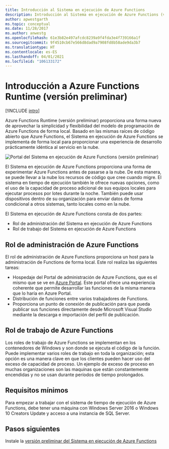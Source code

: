 ```yaml
---
title: Introducción al Sistema en ejecución de Azure Functions
description: Introducción al Sistema en ejecución de Azure Functions (versión preliminar)
author: apwestgarth
ms.topic: conceptual
ms.date: 11/28/2017
ms.author: anwestg
ms.openlocfilehash: 61e3b82e497afcdc8239a9f4fda3e4f739166a1f
ms.sourcegitcommit: 9f4510cb67e566d8dad9a7908fd8b58ade9da3b7
ms.translationtype: HT
ms.contentlocale: es-ES
ms.lasthandoff: 04/01/2021
ms.locfileid: "106133172"
---
```

# <a name="azure-functions-runtime-overview-preview"></a>Introducción a Azure Functions Runtime (versión preliminar)

[!INCLUDE [intro](../../includes/functions-runtime-preview-note.md)]

Azure Functions Runtime (versión preliminar) proporciona una forma nueva de aprovechar la simplicidad y flexibilidad del modelo de programación de Azure Functions de forma local. Basado en las mismas raíces de código abierto que Azure Functions, el Sistema en ejecución de Azure Functions se implementa de forma local para proporcionar una experiencia de desarrollo prácticamente idéntica al servicio en la nube.

![Portal del Sistema en ejecución de Azure Functions (versión preliminar)][1]

El Sistema en ejecución de Azure Functions proporciona una forma de experimentar Azure Functions antes de pasarse a la nube. De esta manera, se puede llevar a la nube los recursos de código que cree cuando migre.  El sistema en tiempo de ejecución también le ofrece nuevas opciones, como el uso de la capacidad de proceso adicional de sus equipos locales para ejecutar procesos por lotes durante la noche. También puede usar dispositivos dentro de su organización para enviar datos de forma condicional a otros sistemas, tanto locales como en la nube.

El Sistema en ejecución de Azure Functions consta de dos partes:

* Rol de administración del Sistema en ejecución de Azure Functions
* Rol de trabajo del Sistema en ejecución de Azure Functions

## <a name="azure-functions-management-role"></a>Rol de administración de Azure Functions

El rol de administración de Azure Functions proporciona un host para la administración de Functions de forma local. Este rol realiza las siguientes tareas:

* Hospedaje del Portal de administración de Azure Functions, que es el mismo que se ve en [Azure Portal](https://portal.azure.com). Este portal ofrece una experiencia coherente que permite desarrollar las funciones de la misma manera que lo haría en Azure Portal.
* Distribución de funciones entre varios trabajadores de Functions.
* Proporciona un punto de conexión de publicación para que pueda publicar sus funciones directamente desde Microsoft Visual Studio mediante la descarga e importación del perfil de publicación.

## <a name="azure-functions-worker-role"></a>Rol de trabajo de Azure Functions

Los roles de trabajo de Azure Functions se implementan en los contenedores de Windows y son donde se ejecuta el código de la función.  Puede implementar varios roles de trabajo en toda la organización; esta opción es una manera clave en que los clientes pueden hacer uso del exceso de capacidad de proceso.  Un ejemplo de exceso de proceso en muchas organizaciones son las maquinas que están constantemente encendidas y no se usan durante períodos de tiempo prolongados.

## <a name="minimum-requirements"></a>Requisitos mínimos

Para empezar a trabajar con el sistema de tiempo de ejecución de Azure Functions, debe tener una máquina con Windows Server 2016 o Windows 10 Creators Update y acceso a una instancia de SQL Server.

## <a name="next-steps"></a>Pasos siguientes

Instale la [versión preliminar del Sistema en ejecución de Azure Functions](./functions-runtime-install.md)

<!--Image references-->
[1]: ./media/functions-runtime-overview/AzureFunctionsRuntime_Portal.png